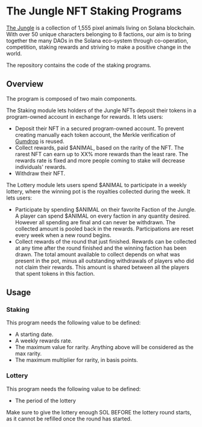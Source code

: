 # The Jungle NFT Staking Programs

[The Jungle](https://thejunglenft.com/) is a collection of 1,555 pixel animals living on Solana blockchain. With over 50 unique characters belonging to 8 factions, our aim is to bring together the many DAOs in the Solana eco-system through co-operation, competition, staking rewards and striving to make a positive change in the world.

The repository contains the code of the staking programs.

## Overview

The program is composed of two main components.

The Staking module lets holders of the Jungle NFTs deposit their tokens in a program-owned account in exchange for rewards.  It lets users:
- Deposit their NFT in a secured program-owned account. To prevent creating manually each token account, the Merkle verification of [Gumdrop](https://github.com/metaplex-foundation/metaplex/tree/master/rust/gumdrop) is reused.
- Collect rewards, paid $ANIMAL, based on the rarity of the NFT. The rarest NFT can earn up to XX% more rewards than the least rare. The rewards rate is fixed and more people coming to stake will decrease individuals' rewards.
- Withdraw their NFT.

The Lottery module lets users spend $ANIMAL to participate in a weekly lottery, where the winning pot is the royalties collected during the week. It lets users:
- Participate by spending $ANIMAL on their favorite Faction of the Jungle. A player can spend $ANIMAL on every faction in any quantity desired. However all spending are final and can never be withdrawn. The collected amount is pooled back in the rewards. Participations are reset every week when a new round begins.
- Collect rewards of the round that just finished. Rewards can be collected at any time after the round finished and the winning faction has been drawn. The total amount available to collect depends on what was present in the pot, minus all outstanding withdrawals of players who did not claim their rewards. This amount is shared between all the players that spent tokens in this faction.

## Usage

### Staking

This program needs the following value to be defined:
- A starting date.
- A weekly rewards rate.
- The maximum value for rarity. Anything above will be considered as the max rarity.
- The maximum multiplier for rarity, in basis points.

### Lottery

This program needs the following value to be defined:
- The period of the lottery

Make sure to give the lottery enough SOL BEFORE the lottery round starts, as it cannot be refilled once the round has started.  